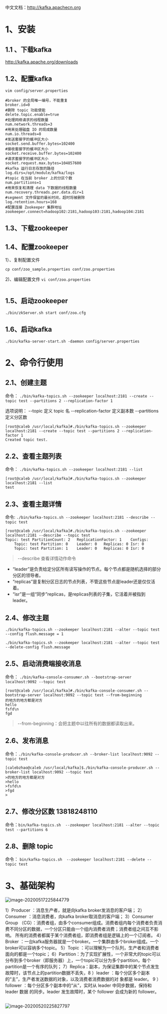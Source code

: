 中文文档：http://kafka.apachecn.org

# 1、安装

## 1.1 、下载kafka

http://kafka.apache.org/downloads

## 1.2、配置kafka

`vim config/server.properties`

``` 
#broker 的全局唯一编号，不能重复
broker.id=0
#删除 topic 功能使能
delete.topic.enable=true
#处理网络请求的线程数量
num.network.threads=3
#用来处理磁盘 IO 的现成数量
num.io.threads=8
#发送套接字的缓冲区大小
socket.send.buffer.bytes=102400
#接收套接字的缓冲区大小
socket.receive.buffer.bytes=102400
#请求套接字的缓冲区大小
socket.request.max.bytes=104857600
#kafka 运行日志存放的路径
log.dirs=/opt/module/kafka/logs
#topic 在当前 broker 上的分区个数
num.partitions=1
#用来恢复和清理 data 下数据的线程数量
num.recovery.threads.per.data.dir=1
#segment 文件保留的最长时间，超时将被删除
log.retention.hours=168
#配置连接 Zookeeper 集群地址
zookeeper.connect=hadoop102:2181,hadoop103:2181,hadoop104:2181
```

## 1.3、下载zookeeper

## 1.4、配置zookeeper

1）、复制配置文件

`cp conf/zoo_sample.properties conf/zoo.properties`

2)、编辑配置文件 `vi conf/zoo.properties`

```

```



## 1.5、启动zookeeper

`./bin/zkServer.sh start conf/zoo.cfg`

## 1.6、启动kafka

`./bin/kafka-server-start.sh -daemon config/server.properties`

# 2、命令行使用

## 2.1、创建主题

命令： `./bin/kafka-topics.sh --zookeeper localhost:2181 --create --topic test --partitions 2 --replication-factor 1`

选项说明：
--topic 定义 topic 名
--replication-factor 定义副本数
--partitions 定义分区数

```
[root@caleb /usr/local/kafka]#./bin/kafka-topics.sh --zookeeper localhost:2181 --create --topic test --partitions 2 --replication-factor 1
Created topic test.
```

## 2.2、查看主题列表

命令： `./bin/kafka-topics.sh --zookeeper localhost:2181 --list`

```
[root@caleb /usr/local/kafka]#./bin/kafka-topics.sh --zookeeper localhost:2181 --list
test
```

## 2.3、查看主题详情

命令: `./bin/kafka-topics.sh --zookeeper localhost:2181 --describe --topic test`

```
[root@caleb /usr/local/kafka]#./bin/kafka-topics.sh --zookeeper localhost:2181 --describe --topic test
Topic: test	PartitionCount: 2	ReplicationFactor: 1	Configs: 
	Topic: test	Partition: 0	Leader: 0	Replicas: 0	Isr: 0
	Topic: test	Partition: 1	Leader: 0	Replicas: 0	Isr: 0

```

> --describe 查看详情动作命令

- “leader”是负责给定分区所有读写操作的节点。每个节点都是随机选择的部分分区的领导者。
- “replicas”是复制分区日志的节点列表，不管这些节点是leader还是仅仅活着。
- “isr”是一组“同步”replicas，是replicas列表的子集，它活着并被指到leader。

## 2.4、修改主题

```
./bin/kafka-topics.sh --zookeeper localhost:2181 --alter --topic test --config flush.message = 1

./bin/kafka-topics.sh --zookeeper localhost:2181 --alter --topic test --delete-config flush.message
```



## 2.5、启动消费端接收消息

命令： `./bin/kafka-console-consumer.sh --bootstrap-server localhost:9092 --topic test`

```
[root@caleb /usr/local/kafka]#./bin/kafka-console-consumer.sh --bootstrap-server localhost:9092 --topic test --from-beginning
的地方的地方都是对方
hello
fsfd\n
fgd

```

> --from-beginning：会把主题中以往所有的数据都读取出来。

## 2.6、发布消息

命令：`./bin/kafka-console-producer.sh --broker-list localhost:9092 --topic test`

```
[calebzhao@caleb /usr/local/kafka]$./bin/kafka-console-producer.sh --broker-list localhost:9092 --topic test
>的地方的地方都是对方
>hello
>fsfd\n
>fgd
>
```



## 2.7、修改分区数 13818248110

命令：`bin/kafka-topics.sh  --zookeeper
localhost:2181 --alter --topic test --partitions 6`

## 2.8、删除 topic

命令： `bin/kafka-topics.sh  --zookeeper
localhost:2181 --delete --topic test`





# 3、基础架构

![image-20200517225844779](kafka.assets/image-20200517225844779.png) 





1）Producer ：消息生产者，就是向kafka broker发消息的客户端；
2）Consumer ：消息消费者，向kafka broker取消息的客户端；
3）Consumer Group （CG）：消费者组，由多个consumer组成。消费者组内每个消费者负责消费不同分区的数据，一个分区只能由一个组内消费者消费；消费者组之间互不影响。
所有的消费者都属于某个消费者组，即消费者组是逻辑上的一个订阅者。
4）Broker ：一台kafka服务器就是一个broker。一个集群由多个broker组成。一个broker可以容纳多个topic。
5）Topic ：可以理解为一个队列，生产者和消费者面向的都是一个topic；
6）Partition：为了实现扩展性，一个非常大的topic可以分布到多个broker（即服务器）上，一个topic可以分为多个partition，每个partition是一个有序的队列；
7）Replica：副本，为保证集群中的某个节点发生故障时，该节点上的partition数据不丢失，8 ）leader ：每个分区多个副本的“主”，生产者发送数据的对象，以及消费者消费数据的对
象都是 leader。
9 ）follower ：每个分区多个副本中的“从”，实时从 leader 中同步数据，保持和 leader 数据
的同步。leader 发生故障时，某个 follower 会成为新的 follower。

```

```

![image-20200520225827797](kafka.assets/image-20200520225827797.png)